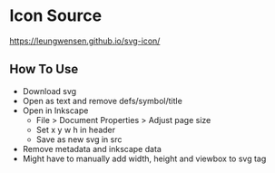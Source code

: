 # Icon Source

<https://leungwensen.github.io/svg-icon/>

## How To Use

-   Download svg
-   Open as text and remove defs/symbol/title
-   Open in Inkscape
    -   File > Document Properties > Adjust page size
    -   Set x y w h in header
    -   Save as new svg in src
-   Remove metadata and inkscape data
-   Might have to manually add width, height and viewbox to svg tag